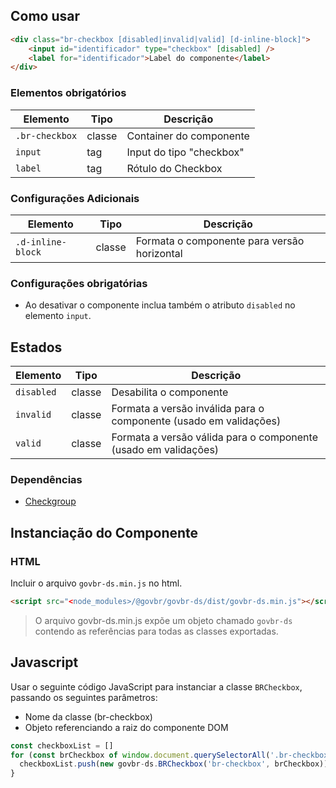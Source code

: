 [version]: # '2.2.3'

## Como usar

```html
<div class="br-checkbox [disabled|invalid|valid] [d-inline-block]">
    <input id="identificador" type="checkbox" [disabled] />
    <label for="identificador">Label do componente</label>
</div>
```

### Elementos obrigatórios

| Elemento       | Tipo   | Descrição                |
| -------------- | ------ | ------------------------ |
| `.br-checkbox` | classe | Container do componente  |
| `input`        | tag    | Input do tipo "checkbox" |
| `label`        | tag    | Rótulo do Checkbox       |

### Configurações Adicionais

| Elemento          | Tipo   | Descrição                                   |
| ----------------- | ------ | ------------------------------------------- |
| `.d-inline-block` | classe | Formata o componente para versão horizontal |

### Configurações obrigatórias

-   Ao desativar o componente inclua também o atributo `disabled` no elemento `input`.

## Estados

| Elemento   | Tipo   | Descrição                                                         |
| ---------- | ------ | ----------------------------------------------------------------- |
| `disabled` | classe | Desabilita o componente                                           |
| `invalid`  | classe | Formata a versão inválida para o componente (usado em validações) |
| `valid`    | classe | Formata a versão válida para o componente (usado em validações)   |

### Dependências

- [Checkgroup](/util/checkgroup)

## Instanciação do Componente

### HTML

Incluir o arquivo `govbr-ds.min.js` no html.

```html
<script src="<node_modules>/@govbr/govbr-ds/dist/govbr-ds.min.js"></script>
```

> O arquivo govbr-ds.min.js expõe um objeto chamado `govbr-ds` contendo as referências para todas as classes exportadas.

## Javascript

Usar o seguinte código JavaScript para instanciar a classe `BRCheckbox`, passando os seguintes parâmetros:

- Nome da classe (br-checkbox)
- Objeto referenciando a raiz do componente DOM

```javascript
const checkboxList = []
for (const brCheckbox of window.document.querySelectorAll('.br-checkbox')) {
  checkboxList.push(new govbr-ds.BRCheckbox('br-checkbox', brCheckbox))
}
```
